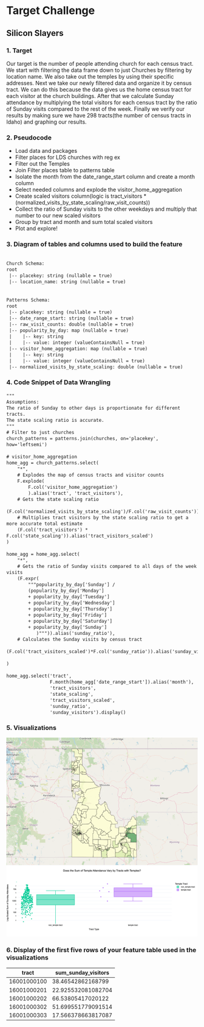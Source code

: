 # Target Challenge
## Silicon Slayers

### 1. Target
Our target is the number of people attending church for each census tract. We start with filtering the data frame down to just Churches by filtering by location name. We also take out the temples by using their specific addresses. Next we take our newly filtered data and organize it by census tract. We can do this because the data gives us the home census tract for each visitor at the church buildings. After that we calculate Sunday attendance by multiplying the total visitors for each census tract by the ratio of Sunday visits compared to the rest of the week. Finally we verify our results by making sure we have 298 tracts(the number of census tracts in Idaho) and graphing our results.

### 2. Pseudocode
- Load data and packages
- Filter places for LDS churches with reg ex 
- Filter out the Temples
- Join Filter places table to patterns table
- Isolate the month from the date_range_start column and create a month column
- Select needed columns and explode the visitor_home_aggregation
- Create scaled visitors column(logic is tract_visitors * (normalized_visits_by_state_scaling/raw_visit_counts))
- Collect the ratio of Sunday visits to the other weekdays and multiply that number to our new scaled visitors
- Group by tract and month and sum total scaled visitors
- Plot and explore!

### 3. Diagram of tables and columns used to build the feature
```

Church Schema: 
root
 |-- placekey: string (nullable = true)
 |-- location_name: string (nullable = true)


Patterns Schema: 
root
 |-- placekey: string (nullable = true)
 |-- date_range_start: string (nullable = true)
 |-- raw_visit_counts: double (nullable = true)
 |-- popularity_by_day: map (nullable = true)
 |    |-- key: string
 |    |-- value: integer (valueContainsNull = true)
 |-- visitor_home_aggregation: map (nullable = true)
 |    |-- key: string
 |    |-- value: integer (valueContainsNull = true)
 |-- normalized_visits_by_state_scaling: double (nullable = true)
```

### 4. Code Snippet of Data Wrangling
```{python}
""" 
Assumptions: 
The ratio of Sunday to other days is proportionate for different tracts. 
The state scaling ratio is accurate. 
"""
# Filter to just churches
church_patterns = patterns.join(churches, on='placekey', how='leftsemi')

# visitor_home_aggregation
home_agg = church_patterns.select(
    "*", 
    # Explodes the map of census tracts and visitor counts
    F.explode(
        F.col('visitor_home_aggregation')
        ).alias('tract', 'tract_visitors'),    
    # Gets the state scaling ratio
    (F.col('normalized_visits_by_state_scaling')/F.col('raw_visit_counts')).alias('state_scaling'),
    # Multiplies tract visitors by the state scaling ratio to get a more accurate total estimate
    (F.col('tract_visitors') * F.col('state_scaling')).alias('tract_visitors_scaled')
)

home_agg = home_agg.select(
    "*",
    # Gets the ratio of Sunday visits compared to all days of the week visits
    (F.expr(
        """popularity_by_day['Sunday'] / 
        (popularity_by_day['Monday'] 
        + popularity_by_day['Tuesday']
        + popularity_by_day['Wednesday']
        + popularity_by_day['Thursday']
        + popularity_by_day['Friday']
        + popularity_by_day['Saturday']
        + popularity_by_day['Sunday']
           )""")).alias('sunday_ratio'),
    # Calculates the Sunday visits by census tract
    (F.col('tract_visitors_scaled')*F.col('sunday_ratio')).alias('sunday_visitors')
    
)

home_agg.select('tract', 
                F.month(home_agg['date_range_start']).alias('month'),
                'tract_visitors', 
                'state_scaling', 
                'tract_visitors_scaled', 
                'sunday_ratio', 
                'sunday_visitors').display()
```

### 5. Visualizations
<img src = '/files/Screenshot_2023_10_31_at_8_33_14_PM.png'>
<img src ='/files/newplot__1_.png'>



### 6. Display of the first five rows of your feature table used in the visualizations
| **tract**   | **sum_sunday_visitors** |
|-------------|-------------------------|
| 16001000100 | 38.46542862168799       |
| 16001000201 | 22.925532081082704      |
| 16001000202 | 66.53805417020122       |
| 16001000302 | 51.699551779091514      |
| 16001000303 | 17.566378663817087      |

